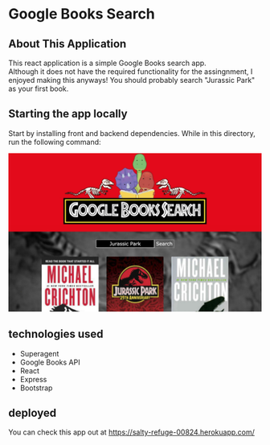 # Google Books Search

## About This Application

This react application is a simple Google Books search app.  
Although it does not have the required functionality for the assingnment, I enjoyed making this anyways! You should probably search "Jurassic Park" as your first book.

## Starting the app locally

Start by installing front and backend dependencies. While in this directory, run the following command:

<img src="./client/src/assets/bookSearchScreenShot.jpg" ></img>


## technologies used 

* Superagent
* Google Books API
* React
* Express
* Bootstrap

## deployed

You can check this app out at https://salty-refuge-00824.herokuapp.com/
